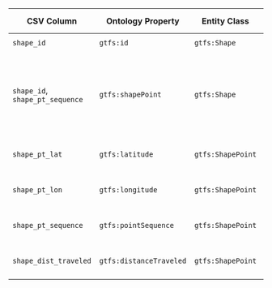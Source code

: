 | CSV Column           | Ontology Property | Entity Class | Rel. Entity Class | Subject Generation    | Join Condition | Datatype | Function Name | Function Output |
| --- | --- | --- | --- | --- | --- | --- | --- | --- |
| `shape_id` | `gtfs:id` | `gtfs:Shape` | N/A | `"gtfs:shape/" + {shape_id}` | N/A | `xsd:string` | N/A | N/A |
| `shape_id`, `shape_pt_sequence` | `gtfs:shapePoint` | `gtfs:Shape` | `gtfs:ShapePoint` | Subject: `"gtfs:shape/" + {shape_id}`<br>Object: `"gtfs:shapepoint/" + {shape_id} + "-" + {shape_pt_sequence}` | A `gtfs:Shape` is linked to each of its `gtfs:ShapePoint`s. This relationship is created for every row in the CSV. | Object Property | N/A | N/A |
| `shape_pt_lat` | `gtfs:latitude` | `gtfs:ShapePoint` | N/A | `"gtfs:shapepoint/" + {shape_id} + "-" + {shape_pt_sequence}` | N/A | `geo:lat` | N/A | N/A |
| `shape_pt_lon` | `gtfs:longitude` | `gtfs:ShapePoint` | N/A | `"gtfs:shapepoint/" + {shape_id} + "-" + {shape_pt_sequence}` | N/A | `geo:long` | N/A | N/A |
| `shape_pt_sequence` | `gtfs:pointSequence` | `gtfs:ShapePoint` | N/A | `"gtfs:shapepoint/" + {shape_id} + "-" + {shape_pt_sequence}` | N/A | `xsd:nonNegativeInteger` | N/A | N/A |
| `shape_dist_traveled` | `gtfs:distanceTraveled` | `gtfs:ShapePoint` | N/A | `"gtfs:shapepoint/" + {shape_id} + "-" + {shape_pt_sequence}` | N/A | `gtfs:nonNegativeFloat` | N/A | N/A |
